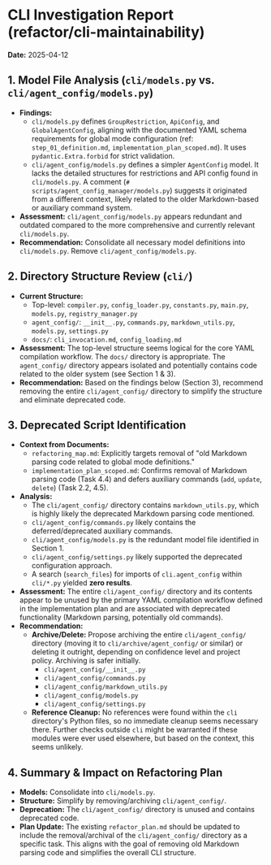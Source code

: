 # CLI Investigation Report (refactor/cli-maintainability)

**Date:** 2025-04-12

## 1. Model File Analysis (`cli/models.py` vs. `cli/agent_config/models.py`)

*   **Findings:**
    *   `cli/models.py` defines `GroupRestriction`, `ApiConfig`, and `GlobalAgentConfig`, aligning with the documented YAML schema requirements for global mode configuration (ref: `step_01_definition.md`, `implementation_plan_scoped.md`). It uses `pydantic.Extra.forbid` for strict validation.
    *   `cli/agent_config/models.py` defines a simpler `AgentConfig` model. It lacks the detailed structures for restrictions and API config found in `cli/models.py`. A comment (`# scripts/agent_config_manager/models.py`) suggests it originated from a different context, likely related to the older Markdown-based or auxiliary command system.
*   **Assessment:** `cli/agent_config/models.py` appears redundant and outdated compared to the more comprehensive and currently relevant `cli/models.py`.
*   **Recommendation:** Consolidate all necessary model definitions into `cli/models.py`. Remove `cli/agent_config/models.py`.

## 2. Directory Structure Review (`cli/`)

*   **Current Structure:**
    *   Top-level: `compiler.py`, `config_loader.py`, `constants.py`, `main.py`, `models.py`, `registry_manager.py`
    *   `agent_config/`: `__init__.py`, `commands.py`, `markdown_utils.py`, `models.py`, `settings.py`
    *   `docs/`: `cli_invocation.md`, `config_loading.md`
*   **Assessment:** The top-level structure seems logical for the core YAML compilation workflow. The `docs/` directory is appropriate. The `agent_config/` directory appears isolated and potentially contains code related to the older system (see Section 1 & 3).
*   **Recommendation:** Based on the findings below (Section 3), recommend removing the entire `cli/agent_config/` directory to simplify the structure and eliminate deprecated code.

## 3. Deprecated Script Identification

*   **Context from Documents:**
    *   `refactoring_map.md`: Explicitly targets removal of "old Markdown parsing code related to global mode definitions."
    *   `implementation_plan_scoped.md`: Confirms removal of Markdown parsing code (Task 4.4) and defers auxiliary commands (`add`, `update`, `delete`) (Task 2.2, 4.5).
*   **Analysis:**
    *   The `cli/agent_config/` directory contains `markdown_utils.py`, which is highly likely the deprecated Markdown parsing code mentioned.
    *   `cli/agent_config/commands.py` likely contains the deferred/deprecated auxiliary commands.
    *   `cli/agent_config/models.py` is the redundant model file identified in Section 1.
    *   `cli/agent_config/settings.py` likely supported the deprecated configuration approach.
    *   A search (`search_files`) for imports of `cli.agent_config` within `cli/*.py` yielded **zero results**.
*   **Assessment:** The entire `cli/agent_config/` directory and its contents appear to be unused by the primary YAML compilation workflow defined in the implementation plan and are associated with deprecated functionality (Markdown parsing, potentially old commands).
*   **Recommendation:**
    *   **Archive/Delete:** Propose archiving the entire `cli/agent_config/` directory (moving it to `cli/archive/agent_config/` or similar) or deleting it outright, depending on confidence level and project policy. Archiving is safer initially.
        *   `cli/agent_config/__init__.py`
        *   `cli/agent_config/commands.py`
        *   `cli/agent_config/markdown_utils.py`
        *   `cli/agent_config/models.py`
        *   `cli/agent_config/settings.py`
    *   **Reference Cleanup:** No references were found within the `cli` directory's Python files, so no immediate cleanup seems necessary there. Further checks outside `cli` might be warranted if these modules were ever used elsewhere, but based on the context, this seems unlikely.

## 4. Summary & Impact on Refactoring Plan

*   **Models:** Consolidate into `cli/models.py`.
*   **Structure:** Simplify by removing/archiving `cli/agent_config/`.
*   **Deprecation:** The `cli/agent_config/` directory is unused and contains deprecated code.
*   **Plan Update:** The existing `refactor_plan.md` should be updated to include the removal/archival of the `cli/agent_config/` directory as a specific task. This aligns with the goal of removing old Markdown parsing code and simplifies the overall CLI structure.